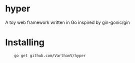 # hyper

A toy web framework written in Go inspired by gin-gonic/gin 


# Installing

```sh
    go get github.com/VarthanV/hyper
```
